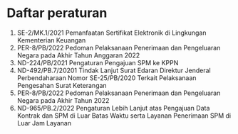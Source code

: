 # Daftar peraturan

 1. SE-2/MK.1/2021 Pemanfaatan Sertifikat Elektronik di Lingkungan Kementerian Keuangan
 1. PER-8/PB/2022 Pedoman Pelaksanaan Penerimaan dan Pengeluaran Negara pada Akhir Tahun Anggaran 2022
 1. ND-224/PB/2021 Pengaturan Pengajuan SPM ke KPPN
 1. ND-492/PB.7/20201 Tindak Lanjut Surat Edaran Direktur Jenderal Perbendaharaan Nomor SE-25/PB/2020 Terkait Pelaksanaan Pengesahan Surat Keterangan
 1. PER-8/PB/2022 Pedoman Pelaksanaan Penerimaan dan Pengeluaran Negara pada Akhir Tahun 2022
 1. ND-965/PB.2/2022 Pengaturan Lebih Lanjut atas Pengajuan Data Kontrak dan SPM di Luar Batas Waktu serta Layanan Penerimaan SPM di Luar Jam Layanan
